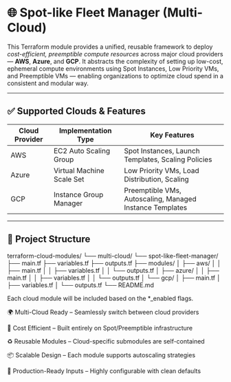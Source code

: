 # 🌐 Spot-like Fleet Manager (Multi-Cloud)

This Terraform module provides a unified, reusable framework to deploy *cost-efficient, preemptible compute resources* across major cloud providers — **AWS**, **Azure**, and **GCP**. It abstracts the complexity of setting up low-cost, ephemeral compute environments using Spot Instances, Low Priority VMs, and Preemptible VMs — enabling organizations to optimize cloud spend in a consistent and modular way.

---

## ✅ Supported Clouds & Features

| Cloud Provider | Implementation Type       | Key Features                                                                 |
|----------------|---------------------------|------------------------------------------------------------------------------|
| AWS            | EC2 Auto Scaling Group     | Spot Instances, Launch Templates, Scaling Policies                          |
| Azure          | Virtual Machine Scale Set  | Low Priority VMs, Load Distribution, Scaling                                |
| GCP            | Instance Group Manager     | Preemptible VMs, Autoscaling, Managed Instance Templates                    |

---

## 📁 Project Structure

terraform-cloud-modules/
└── multi-cloud/
    └── spot-like-fleet-manager/
        ├── main.tf
        ├── variables.tf
        ├── outputs.tf
        ├── modules/
        │   ├── aws/
        │   │   ├── main.tf
        │   │   ├── variables.tf
        │   │   └── outputs.tf
        │   ├── azure/
        │   │   ├── main.tf
        │   │   ├── variables.tf
        │   │   └── outputs.tf
        │   └── gcp/
        │       ├── main.tf
        │       ├── variables.tf
        │       └── outputs.tf
        └── README.md

Each cloud module will be included based on the *_enabled flags.


🌍 Multi-Cloud Ready – Seamlessly switch between cloud providers

💸 Cost Efficient – Built entirely on Spot/Preemptible infrastructure

♻️ Reusable Modules – Cloud-specific submodules are self-contained

📦 Scalable Design – Each module supports autoscaling strategies

🧪 Production-Ready Inputs – Highly configurable with clean defaults



